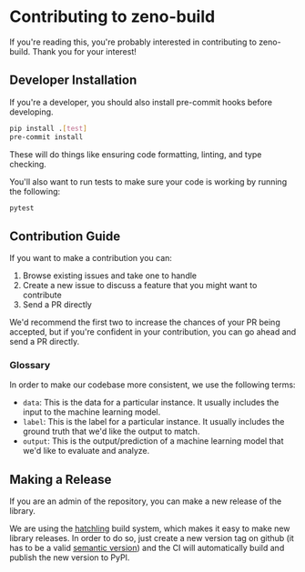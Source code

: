 # Contributing to zeno-build

If you're reading this, you're probably interested in contributing to zeno-build.
Thank you for your interest!

## Developer Installation

If you're a developer, you should also install pre-commit hooks before developing.

```bash
pip install .[test]
pre-commit install
```

These will do things like ensuring code formatting, linting, and type checking.

You'll also want to run tests to make sure your code is working by running the following:

```bash
pytest
```

## Contribution Guide

If you want to make a contribution you can:

1. Browse existing issues and take one to handle
2. Create a new issue to discuss a feature that you might want to contribute
3. Send a PR directly

We'd recommend the first two to increase the chances of your PR being accepted,
but if you're confident in your contribution, you can go ahead and send a PR
directly.

### Glossary

In order to make our codebase more consistent, we use the following terms:

* `data`: This is the data for a particular instance. It usually includes the
    input to the machine learning model.
* `label`: This is the label for a particular instance. It usually includes the
    ground truth that we'd like the output to match.
* `output`: This is the output/prediction of a machine learning model that we'd
    like to evaluate and analyze.

## Making a Release

If you are an admin of the repository, you can make a new release of the library.

We are using the [hatchling](https://github.com/pypa/hatch) build system, which makes
it easy to make new library releases.
In order to do so, just create a new version tag on github (it has to be a valid
[semantic version](https://semver.org/)) and the CI will automatically build and
publish the new version to PyPI.
